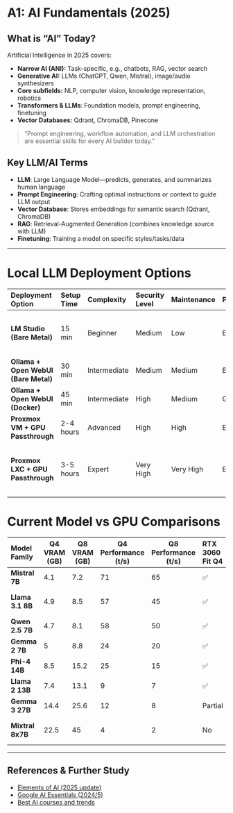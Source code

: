 # A1: AI Fundamentals (2025)

## What is “AI” Today?

Artificial Intelligence in 2025 covers:
- **Narrow AI (ANI):** Task-specific, e.g., chatbots, RAG, vector search
- **Generative AI:** LLMs (ChatGPT, Qwen, Mistral), image/audio synthesizers
- **Core subfields:** NLP, computer vision, knowledge representation, robotics
- **Transformers & LLMs**: Foundation models, prompt engineering, finetuning
- **Vector Databases:** Qdrant, ChromaDB, Pinecone

> “Prompt engineering, workflow automation, and LLM orchestration are essential skills for every AI builder today.”

## Key LLM/AI Terms

- **LLM**: Large Language Model—predicts, generates, and summarizes human language
- **Prompt Engineering**: Crafting optimal instructions or context to guide LLM output
- **Vector Database**: Stores embeddings for semantic search (Qdrant, ChromaDB)
- **RAG**: Retrieval-Augmented Generation (combines knowledge source with LLM)
- **Finetuning**: Training a model on specific styles/tasks/data   
   

---

# Local LLM Deployment Options

| Deployment Option | Setup Time | Complexity | Security Level | Maintenance | Performance | Isolation | GPU Access | Best For |
| :---- | :---- | :---- | :---- | :---- | :---- | :---- | :---- | :---- |
| **LM Studio (Bare Metal)** | 15 min | Beginner | Medium | Low | Excellent | None | Direct | Quick testing, non-technical users |
| **Ollama \+ Open WebUI (Bare Metal)** | 30 min | Intermediate | Medium | Medium | Excellent | Process | Direct | Personal use, learning |
| **Ollama \+ Open WebUI (Docker)** | 45 min | Intermediate | High | Medium | Good | Container | Direct | Production-ready single service |
| **Proxmox VM \+ GPU Passthrough** | 2-4 hours | Advanced | High | High | Excellent | VM | Passthrough | Multi-VM homelab, full isolation |
| **Proxmox LXC \+ GPU Passthrough** | 3-5 hours | Expert | Very High | Very High | Excellent | Container | Passthrough | Multi-service homelab, efficient resource use |

# Current Model vs GPU Comparisons

| Model Family | Q4 VRAM (GB) | Q8 VRAM (GB) | Q4 Performance (t/s) | Q8 Performance (t/s) | RTX 3060 Fit Q4 | RTX 3060 Fit Q8 | Recommended Use |
| :---- | ----- | ----- | ----- | ----- | :---- | :---- | :---- |
| **Mistral 7B** | 4.1 | 7.2 | 71 | 65 | ✅ | ✅ | General chat, coding |
| **Llama 3.1 8B** | 4.9 | 8.5 | 57 | 45 | ✅ | ✅ | General purpose, newer |
| **Qwen 2.5 7B** | 4.7 | 8.1 | 58 | 50 | ✅ | ✅ | Coding, multilingual |
| **Gemma 2 7B** | 5 | 8.8 | 24 | 20 | ✅ | ✅ | Efficient, good quality |
| **Phi-4 14B** | 8.5 | 15.2 | 25 | 15 | ✅ | Partial | Reasoning, math |
| **Llama 2 13B** | 7.4 | 13.1 | 9 | 7 | ✅ | Partial | Legacy choice |
| **Gemma 3 27B** | 14.4 | 25.6 | 12 | 8 | Partial | No | Large context tasks |
| **Mixtral 8x7B** | 22.5 | 45 | 4 | 2 | No | No | Complex reasoning (dual GPU) |

---

## References & Further Study

- [Elements of AI (2025 update)](https://www.elementsofai.com)
- [Google AI Essentials (2024/5)](https://grow.google/ai-essentials/)  
- [Best AI courses and trends](https://www.learndatasci.com/best-artificial-intelligence-ai-courses/)  

